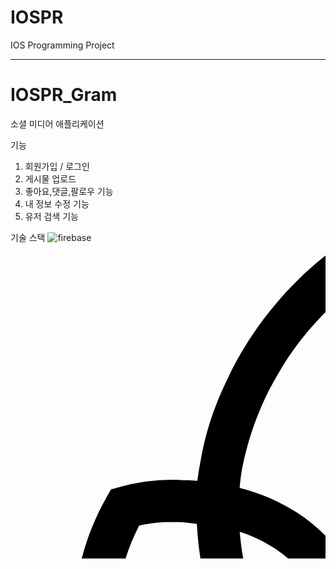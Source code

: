# IOSPR
IOS Programming Project



------------------------------
# IOSPR_Gram
소셜 미디어 애플리케이션

기능


1. 회원가입 / 로그인
2. 게시물 업로드
3. 좋아요,댓글,팔로우 기능
4. 내 정보 수정 기능
5. 유저 검색 기능


기술 스택
![firebase](https://github.com/2kihyuk/IOSPR/assets/115782138/4bbde53c-4e5a-4060-a331-5daab0b0f79a)<svg role="img" viewBox="0 0 12 12" xmlns="http://www.w3.org/2000/svg"><title>Firebase</title><path d="M19.455 8.369c-.538-.748-1.778-2.285-3.681-4.569-.826-.991-1.535-1.832-1.884-2.245a146 146 0 0 0-.488-.576l-.207-.245-.113-.133-.022-.032-.01-.005L12.57 0l-.609.488c-1.555 1.246-2.828 2.851-3.681 4.64-.523 1.064-.864 2.105-1.043 3.176-.047.241-.088.489-.121.738-.209-.017-.421-.028-.632-.033-.018-.001-.035-.002-.059-.003a7.46 7.46 0 0 0-2.28.274l-.317.089-.163.286c-.765 1.342-1.198 2.869-1.252 4.416-.07 2.01.477 3.954 1.583 5.625 1.082 1.633 2.61 2.882 4.42 3.611l.236.095.071.025.003-.001a9.59 9.59 0 0 0 2.941.568q.171.006.342.006c1.273 0 2.513-.249 3.69-.742l.008.004.313-.145a9.63 9.63 0 0 0 3.927-3.335c1.01-1.49 1.577-3.234 1.641-5.042.075-2.161-.643-4.304-2.133-6.371m-7.083 6.695c.328 1.244.264 2.44-.191 3.558-1.135-1.12-1.967-2.352-2.475-3.665-.543-1.404-.87-2.74-.974-3.975.48.157.922.366 1.315.622 1.132.737 1.914 1.902 2.325 3.461zm.207 6.022c.482.368.99.712 1.513 1.028-.771.21-1.565.302-2.369.273a8 8 0 0 1-.373-.022c.458-.394.869-.823 1.228-1.279zm1.347-6.431c-.516-1.957-1.527-3.437-3.002-4.398-.647-.421-1.385-.741-2.194-.95.011-.134.026-.268.043-.4.014-.113.03-.216.046-.313.133-.689.332-1.37.589-2.025.099-.25.206-.499.321-.74l.004-.008c.177-.358.376-.719.61-1.105l.092-.152-.003-.001c.544-.851 1.197-1.627 1.942-2.311l.288.341c.672.796 1.304 1.548 1.878 2.237 1.291 1.549 2.966 3.583 3.612 4.48 1.277 1.771 1.893 3.579 1.83 5.375-.049 1.395-.461 2.755-1.195 3.933-.694 1.116-1.661 2.05-2.8 2.708-.636-.318-1.559-.839-2.539-1.599.79-1.575.952-3.28.479-5.072zm-2.575 5.397c-.725.939-1.587 1.55-2.09 1.856-.081-.029-.163-.06-.243-.093l-.065-.026c-1.49-.616-2.747-1.656-3.635-3.01-.907-1.384-1.356-2.993-1.298-4.653.041-1.19.338-2.327.882-3.379.316-.07.638-.114.96-.131l.084-.002c.162-.003.324-.003.478 0 .227.011.454.035.677.07.073 1.513.445 3.145 1.105 4.852.637 1.644 1.694 3.162 3.144 4.515z"/></svg>

